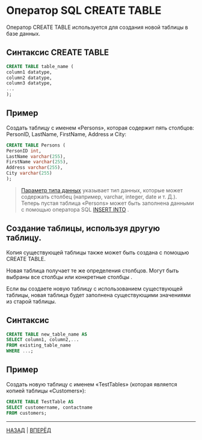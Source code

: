 # Оператор SQL CREATE TABLE

Оператор CREATE TABLE используется для создания новой таблицы в базе данных.

## Синтаксис CREATE TABLE

``` SQL
CREATE TABLE table_name (  
column1 datatype,  
column2 datatype,  
column3 datatype,  
...
);
```

## Пример

Создать таблицу с именем «Persons», которая содержит пять столбцов: PersonID, LastName, FirstName, Address и City:

``` SQL
CREATE TABLE Persons (  
PersonID int,  
LastName varchar(255),  
FirstName varchar(255),  
Address varchar(255),  
City varchar(255)  
);
```

> [Параметр типа данных](https://www.w3schools.com/sql/sql_datatypes.asp) указывает тип данных, которые может содержать столбец (например, varchar, integer, date и т. Д.).
> Теперь пустая таблица «Persons» может быть заполнена данными с помощью оператора SQL [INSERT INTO](/SQL_Tutorial/SQL_INSERT_INTO.md) .

## Создание таблицы, используя другую таблицу.

Копия существующей таблицы также может быть создана с помощью CREATE TABLE.

Новая таблица получает те же определения столбцов. Могут быть выбраны все столбцы или конкретные столбцы .

Если вы создаете новую таблицу с использованием существующей таблицы, новая таблица будет заполнена существующими значениями из старой таблицы.

## Синтаксис

``` SQL
CREATE TABLE new_table_name AS  
SELECT column1, column2,... 
FROM existing_table_name
WHERE ...;
```

## Пример

Создать новую таблицу с именем «TestTables» (которая является копией таблицы «Customers»):

``` SQL
CREATE TABLE TestTable AS  
SELECT customername, contactname  
FROM customers;
```

---

[НАЗАД](/SQL_DATABASE/SQL_BACKUP_DATABASE.md)  | [ВПЕРЁД](#)

